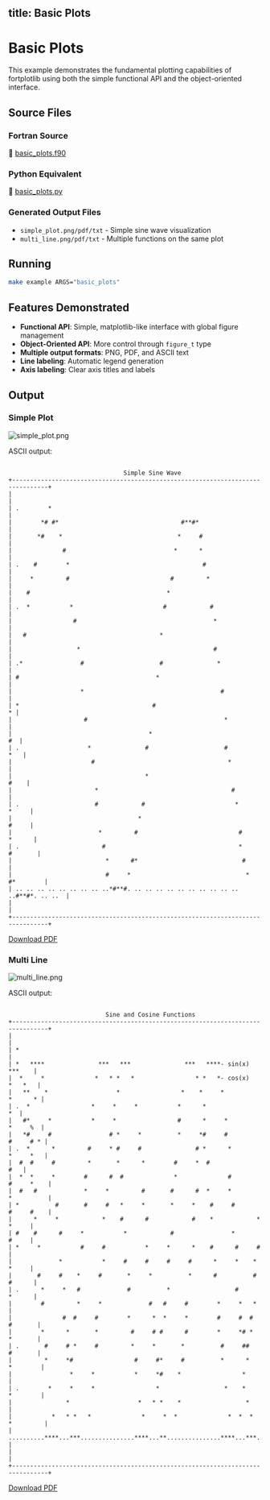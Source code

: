 title: Basic Plots
---

# Basic Plots

This example demonstrates the fundamental plotting capabilities of fortplotlib using both the simple functional API and the object-oriented interface.

## Source Files

### Fortran Source

📄 [basic_plots.f90](https://github.com/krystophny/fortplotlib/blob/main/example/fortran/basic_plots/basic_plots.f90)

### Python Equivalent

🐍 [basic_plots.py](https://github.com/krystophny/fortplotlib/blob/main/example/python/basic_plots/basic_plots.py)

### Generated Output Files

- `simple_plot.png/pdf/txt` - Simple sine wave visualization
- `multi_line.png/pdf/txt` - Multiple functions on the same plot

## Running

```bash
make example ARGS="basic_plots"
```

## Features Demonstrated

- **Functional API**: Simple, matplotlib-like interface with global figure management
- **Object-Oriented API**: More control through `figure_t` type
- **Multiple output formats**: PNG, PDF, and ASCII text
- **Line labeling**: Automatic legend generation
- **Axis labeling**: Clear axis titles and labels

## Output

### Simple Plot

![simple_plot.png](../../media/examples/simple_plot.png)

ASCII output:
```

                                Simple Sine Wave
+--------------------------------------------------------------------------------+
|                                                                                |
| .        *                                                                     |
|        *# #*                                  #**#*                            |
|       *#    *                                *     #                           |
|              #                              *      *                           |
| .    #        *                                     #                          |
|     *         #                            #         *                         |
|    #                                      *                                    |
| .  *           *                         #            #                        |
|                 #                                      *                       |
|   #                                     *                                      |
|                  *                                     #                       |
| .*                #                     #               *                      |
| #                                      *                                       |
|                   *                                      #                     |
| *                                     #                                      * |
|                    #                                      *                    |
|                                      *                                      #  |
| .                   *               #                     #                *   |
|                      #                                     *                   |
|                                     *                                     #    |
|                       *                                     #                  |
| .                     #            #                         *           *     |
|                                   *                                      #     |
|                        *         #                            #         *      |
| .                       #                                     *        #       |
|                          *      #*                             #               |
|                          #     *                                *    #*        |
| .. .. .. .. .. .. .. .. ..*#**#. .. .. .. .. .. .. .. .. .. .. ..#**#*. .. ..  |
|                                                                                |
+--------------------------------------------------------------------------------+
```

[Download PDF](../../media/examples/simple_plot.pdf)

### Multi Line

![multi_line.png](../../media/examples/multi_line.png)

ASCII output:
```

                           Sine and Cosine Functions
+--------------------------------------------------------------------------------+
|                                                                                |
| *                                                                              |
| *   ****               ***   ***               ***   ****- sin(x)       ***    |
|  *     *              *   * *   *                 * *   *- cos(x)      *   *   |
|   **    *                   *                 *    *     *            *      * |
| .  *                 *     *     *           *      *                       *  |
|   #*     *           *     *                 #      *     *           *     %  |
|   *#     #                # *     *          *     *#     #          #     # * |
| .  *      *         #     * #     #               # *      *         *     *   |
|  #  #     #         *       *      *        #     *  #                     #   |
|  *  *     *        #      #  #              *              #        #     *    |
|  #   #             *     *         #       #      #  *     *        *          |
| *          #       #     #   *     *       *     *    #     #       #     #    |
|      *     *            *    #      #            #    *            *     *     |
| #    #      #     *           *            #                *            #     |
| *     *           #     #           *     *      *    #      #     #           |
|             *           *     #     #     #     #      *     *    *      *     |
|       #     #    *     #       *     *          *      #          #     #      |
| .      *     *   #             #          *                  #          *      |
|        #         *     *             #   #     #        *     *   *            |
|              #  #     #        *      *  *     *        #     #  #     #       |
|        *      *       *         #     # #      #        *     *# *     *       |
| .       #     # *     #         *     *       *          #     ##      #       |
|         *     *#                 #     #*     #          *      *     *        |
|                *     *           *     *#    *                 *               |
| .        *     *     *                 *                  *    *      *        |
|               *                   *   * *    *                  *              |
|           *   * *   *              *     *  *              *  *  *   *         |
| ..........****...***...............****...**...............****...***........  |
|                                                                                |
+--------------------------------------------------------------------------------+
```

[Download PDF](../../media/examples/multi_line.pdf)

